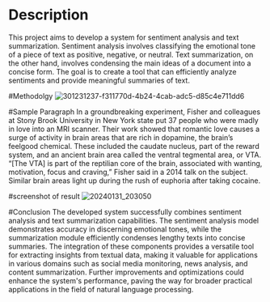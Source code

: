 # Description
This project aims to develop a system for sentiment analysis and text summarization. Sentiment analysis involves classifying the emotional tone of a piece of text as positive, negative, or neutral. Text summarization, on the other hand, involves condensing the main ideas of a document into a concise form. The goal is to create a tool that can efficiently analyze sentiments and provide meaningful summaries of text.

#Methodolgy
![301231237-f311770d-4b24-4cab-adc5-d85c4e711dd6](https://github.com/Yuvraj0444/Sentiment-Analysis-and-Summarization-of-text/assets/150776511/a1b1f16a-5d01-439f-ba08-6a6d295c5020)


#Sample Paragraph
In a groundbreaking experiment, Fisher and colleagues at Stony Brook University in New York state put 37 people who were madly in love into an MRI scanner. Their work showed that romantic love causes a surge of activity in brain areas that are rich in dopamine, the brain’s feelgood chemical. These included the caudate nucleus, part of the reward system, and an ancient brain area called the ventral tegmental area, or VTA. “[The VTA] is part of the reptilian core of the brain, associated with wanting, motivation, focus and craving,” Fisher said in a 2014 talk on the subject. Similar brain areas light up during the rush of euphoria after taking cocaine.

#screenshot of result
![20240131_203050](https://github.com/Yuvraj0444/Sentiment-Analysis-and-Summarization-of-text/assets/150776511/b5a4243f-b50d-4761-a568-fbb1394c93bd)

#Conclusion
The developed system successfully combines sentiment analysis and text summarization capabilities. The sentiment analysis model demonstrates accuracy in discerning emotional tones, while the summarization module efficiently condenses lengthy texts into concise summaries. The integration of these components provides a versatile tool for extracting insights from textual data, making it valuable for applications in various domains such as social media monitoring, news analysis, and content summarization. Further improvements and optimizations could enhance the system's performance, paving the way for broader practical applications in the field of natural language processing.


